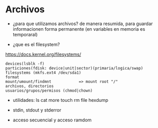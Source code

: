 # Archivos

* ¿para que utilizamos archivos?
    de manera resumida, para guardar informacionen forma permanente (en variables en memoria es temporaral)

* ¿que es el filesystem?

https://docs.kernel.org/filesystems/

    devices(lsblk -f)
    particiones(fdisk: device|unit|sector)(primaria/logica/swap)
    filesystems (mkfs.ext4 /dev/sda1)
    format
    mount/umount/findmnt            => mount root "/"
    archivos, directorios
    usuarios/grupos/permisos (chmod|chown)

* utilidades: 
	ls
    cat
	more
    touch
    rm
    file
	hexdump
	

* stdin, stdout y stderror

* acceso secuencial y acceso ramdom
